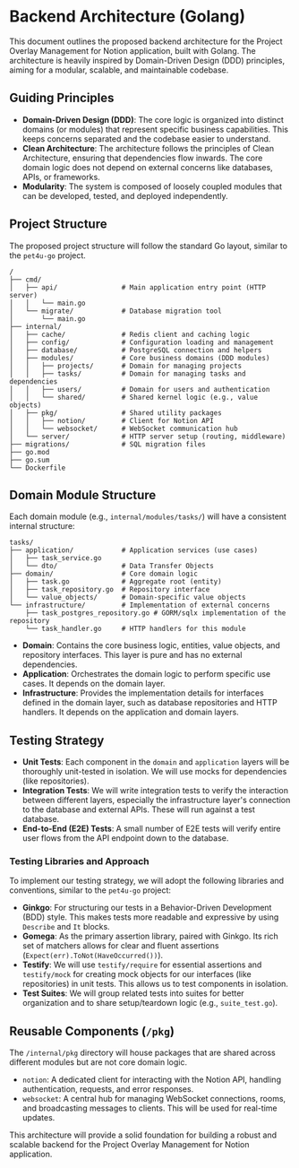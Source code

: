 # Backend Architecture (Golang)

This document outlines the proposed backend architecture for the Project Overlay Management for Notion application, built with Golang. The architecture is heavily inspired by Domain-Driven Design (DDD) principles, aiming for a modular, scalable, and maintainable codebase.

## Guiding Principles

*   **Domain-Driven Design (DDD)**: The core logic is organized into distinct domains (or modules) that represent specific business capabilities. This keeps concerns separated and the codebase easier to understand.
*   **Clean Architecture**: The architecture follows the principles of Clean Architecture, ensuring that dependencies flow inwards. The core domain logic does not depend on external concerns like databases, APIs, or frameworks.
*   **Modularity**: The system is composed of loosely coupled modules that can be developed, tested, and deployed independently.

## Project Structure

The proposed project structure will follow the standard Go layout, similar to the `pet4u-go` project.

```
/
├── cmd/
│   ├── api/                # Main application entry point (HTTP server)
│   │   └── main.go
│   └── migrate/            # Database migration tool
│       └── main.go
├── internal/
│   ├── cache/              # Redis client and caching logic
│   ├── config/             # Configuration loading and management
│   ├── database/           # PostgreSQL connection and helpers
│   ├── modules/            # Core business domains (DDD modules)
│   │   ├── projects/       # Domain for managing projects
│   │   ├── tasks/          # Domain for managing tasks and dependencies
│   │   ├── users/          # Domain for users and authentication
│   │   └── shared/         # Shared kernel logic (e.g., value objects)
│   ├── pkg/                # Shared utility packages
│   │   ├── notion/         # Client for Notion API
│   │   └── websocket/      # WebSocket communication hub
│   └── server/             # HTTP server setup (routing, middleware)
├── migrations/             # SQL migration files
├── go.mod
├── go.sum
└── Dockerfile
```

## Domain Module Structure

Each domain module (e.g., `internal/modules/tasks/`) will have a consistent internal structure:

```
tasks/
├── application/            # Application services (use cases)
│   ├── task_service.go
│   └── dto/                # Data Transfer Objects
├── domain/                 # Core domain logic
│   ├── task.go             # Aggregate root (entity)
│   ├── task_repository.go  # Repository interface
│   └── value_objects/      # Domain-specific value objects
└── infrastructure/         # Implementation of external concerns
    ├── task_postgres_repository.go # GORM/sqlx implementation of the repository
    └── task_handler.go     # HTTP handlers for this module
```

*   **Domain**: Contains the core business logic, entities, value objects, and repository interfaces. This layer is pure and has no external dependencies.
*   **Application**: Orchestrates the domain logic to perform specific use cases. It depends on the domain layer.
*   **Infrastructure**: Provides the implementation details for interfaces defined in the domain layer, such as database repositories and HTTP handlers. It depends on the application and domain layers.

## Testing Strategy

*   **Unit Tests**: Each component in the `domain` and `application` layers will be thoroughly unit-tested in isolation. We will use mocks for dependencies (like repositories).
*   **Integration Tests**: We will write integration tests to verify the interaction between different layers, especially the infrastructure layer's connection to the database and external APIs. These will run against a test database.
*   **End-to-End (E2E) Tests**: A small number of E2E tests will verify entire user flows from the API endpoint down to the database.

### Testing Libraries and Approach

To implement our testing strategy, we will adopt the following libraries and conventions, similar to the `pet4u-go` project:

*   **Ginkgo**: For structuring our tests in a Behavior-Driven Development (BDD) style. This makes tests more readable and expressive by using `Describe` and `It` blocks.
*   **Gomega**: As the primary assertion library, paired with Ginkgo. Its rich set of matchers allows for clear and fluent assertions (`Expect(err).ToNot(HaveOccurred())`).
*   **Testify**: We will use `testify/require` for essential assertions and `testify/mock` for creating mock objects for our interfaces (like repositories) in unit tests. This allows us to test components in isolation.
*   **Test Suites**: We will group related tests into suites for better organization and to share setup/teardown logic (e.g., `suite_test.go`).

## Reusable Components (`/pkg`)

The `/internal/pkg` directory will house packages that are shared across different modules but are not core domain logic.

*   `notion`: A dedicated client for interacting with the Notion API, handling authentication, requests, and error responses.
*   `websocket`: A central hub for managing WebSocket connections, rooms, and broadcasting messages to clients. This will be used for real-time updates.

This architecture will provide a solid foundation for building a robust and scalable backend for the Project Overlay Management for Notion application.
